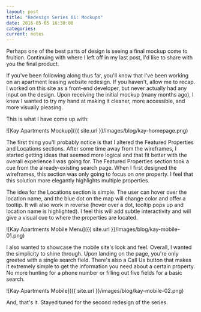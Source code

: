 ```yaml
---
layout: post
title: "Redesign Series 01: Mockups"
date: 2016-05-05 16:30:00
categories:
current: notes
---
```

Perhaps one of the best parts of design is seeing a final mockup come to fruition. Continuing with where I left off in my last post, I'd like to share with you the final product.

<!--more-->

If you've been following along thus far, you'll know that I've been working on an apartment leasing website redesign. If you haven't, allow me to recap. I worked on this site as a front-end developer, but never actually had any input on the design. Upon receiving the initial mockup (many months ago), I knew I wanted to try my hand at making it cleaner, more accessible, and more visually pleasing.

This is what I have come up with:

![Kay Apartments Mockup]({{ site.url }}/images/blog/kay-homepage.png)

The first thing you'll probably notice is that I altered the Featured Properties and Locations sections. After some time away from the wireframes, I started getting ideas that seemed more logical and that fit better with the overall experience I was going for. The Featured Properties section took a cue from the already-existing search page. When I first designed the wireframes, this section was only going to focus on *one* property. I feel that this solution more elegantly highlights multiple properties.

The idea for the Locations section is simple. The user can hover over the location name, and the blue dot on the map will change color and offer a tooltip. It will also work in reverse (hover over a dot, tooltip pops up and location name is highlighted). I feel this will add subtle interactivity and will give a visual cue to where the properties are located.

![Kay Apartments Mobile Menu]({{ site.url }}/images/blog/kay-mobile-01.png)

I also wanted to showcase the mobile site's look and feel. Overall, I wanted the simplicity to shine through. Upon landing on the page, you're only greeted with a single search field. There's also a Call Us button that makes it extremely simple to get the information you need about a certain property. No more hunting for a phone number or filling out five fields for a basic search.

![Kay Apartments Mobile]({{ site.url }}/images/blog/kay-mobile-02.png)

And, that's it. Stayed tuned for the second redesign of the series.